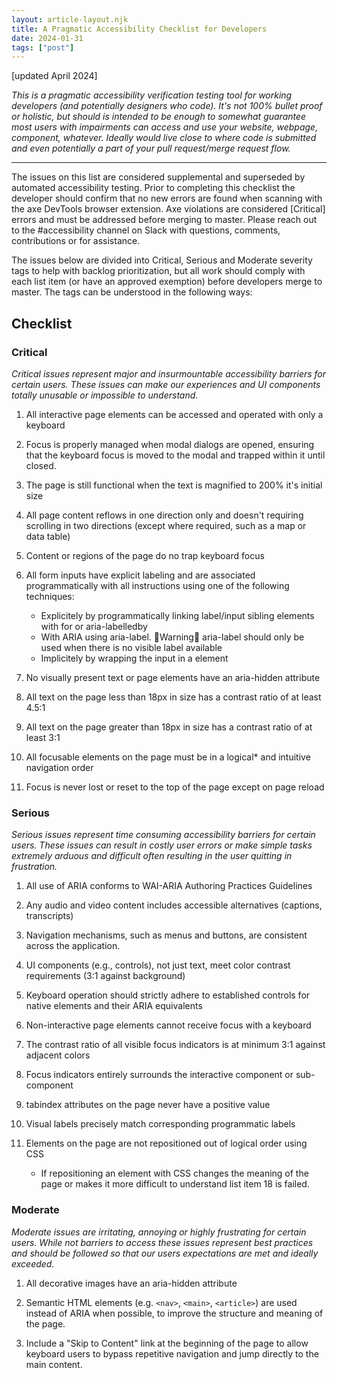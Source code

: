 ```yaml
---
layout: article-layout.njk
title: A Pragmatic Accessibility Checklist for Developers
date: 2024-01-31
tags: ["post"]
---
```

[updated April 2024]

_This is a pragmatic accessibility verification testing tool for working developers (and potentially designers who code). It's not 100% bullet proof or holistic, but should is intended to be enough to somewhat guarantee most users with impairments can access and use your website, webpage, component, whatever. Ideally would live close to where code is submitted and even potentially a part of your pull request/merge request flow._

--- 

The issues on this list are considered supplemental and superseded by automated accessibility testing. Prior to completing this checklist the developer should confirm that no new errors are found when scanning with the axe DevTools browser extension. Axe violations are considered [Critical] errors and must be addressed before merging to master. Please reach out to the #accessibility channel on Slack with questions, comments, contributions or for assistance.

The issues below are divided into Critical, Serious and Moderate severity tags to help with backlog prioritization, but all work should comply with each list item (or have an approved exemption) before developers merge to master. The tags can be understood in the following ways:

## Checklist

### Critical
_Critical issues represent major and insurmountable accessibility barriers for certain users. These issues can make our experiences and UI components totally unusable or impossible to understand._

1. All interactive page elements can be accessed and operated with only a keyboard

2. Focus is properly managed when modal dialogs are opened, ensuring that the keyboard focus is moved to the modal and trapped within it until closed.

3. The page is still functional when the text is magnified to 200% it's initial size

4. All page content reflows in one direction only and doesn't requiring scrolling in two directions (except where required, such as a map or data table)

5. Content or regions of the page do no trap keyboard focus

6. All form inputs have explicit labeling and are associated programmatically with all instructions using one of the following techniques:
    - Explicitely by programmatically linking label/input sibling elements with for or aria-labelledby
    - With ARIA using aria-label. 🚨Warning🚨 aria-label should only be used when there is no visible label available
    - Implicitely by wrapping the input in a <label> element
7. No visually present text or page elements have an aria-hidden attribute

8. All text on the page less than 18px in size has a contrast ratio of at least 4.5:1

9. All text on the page greater than 18px in size has a contrast ratio of at least 3:1

10. All focusable elements on the page must be in a logical* and intuitive navigation order

11. Focus is never lost or reset to the top of the page except on page reload

### Serious
_Serious issues represent time consuming accessibility barriers for certain users. These issues can result in costly user errors or make simple tasks extremely arduous and difficult often resulting in the user quitting in frustration._

1. All use of ARIA conforms to WAI-ARIA Authoring Practices Guidelines

2. Any audio and video content includes accessible alternatives (captions, transcripts)

3. Navigation mechanisms, such as menus and buttons, are consistent across the application.

4. UI components (e.g., controls), not just text, meet color contrast requirements (3:1 against background)

5. Keyboard operation should strictly adhere to established controls for native elements and their ARIA equivalents

6. Non-interactive page elements cannot receive focus with a keyboard

7. The contrast ratio of all visible focus indicators is at minimum 3:1 against adjacent colors

8. Focus indicators entirely surrounds the interactive component or sub-component

9. tabindex attributes on the page never have a positive value

10. Visual labels precisely match corresponding programmatic labels

11. Elements on the page are not repositioned out of logical order using CSS
    - If repositioning an element with CSS changes the meaning of the page or makes it more difficult to understand list item 18 is failed.

### Moderate
_Moderate issues are irritating, annoying or highly frustrating for certain users. While not barriers to access these issues represent best practices and should be followed so that our users expectations are met and ideally exceeded._

1. All decorative images have an aria-hidden attribute

2. Semantic HTML elements (e.g. `<nav>`, `<main>`, `<article>`) are used instead of ARIA when possible, to improve the structure and meaning of the page.

3. Include a "Skip to Content" link at the beginning of the page to allow keyboard users to bypass repetitive navigation and jump directly to the main content.
